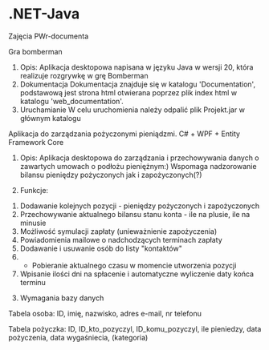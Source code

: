 # .NET-Java
Zajęcia PWr-documenta

Gra bomberman

1. Opis:
   Aplikacja desktopowa napisana w języku Java w wersji 20, która realizuje rozgrywkę w grę Bomberman
2. Dokumentacja
   Dokumentacja znajduje się w katalogu 'Documentation', podstawową jest strona html otwierana poprzez plik    index html w katalogu 'web_documentation'.
3. Uruchamianie
   W celu uruchomienia należy odpalić plik Projekt.jar w głównym katalogu
   


Aplikacja do zarządzania pożyczonymi pieniądzmi. C# + WPF + Entity Framework Core

1. Opis:
  Aplikacja desktopowa do zarządzania i przechowywania danych o zawartych umowach o podłożu pieniężnym:)
  Wspomaga nadzorowanie bilansu pieniędzy pożyczonych jak i zapożyczonych(?)


2. Funkcje:
  1) Dodawanie kolejnych pozycji - pieniędzy pożyczonych i zapożyczonych
  2) Przechowywanie aktualnego bilansu stanu konta - ile na plusie, ile na minusie
  3) Możliwość symulacji zapłaty (unieważnienie zapożyczenia)
  4) Powiadomienia mailowe o nadchodzących terminach zapłaty
  5) Dodawanie i usuwanie osób do listy "kontaktów"
  6) * Pobieranie aktualnego czasu w momencie utworzenia pozycji
  7) Wpisanie ilości dni na spłacenie i automatyczne wyliczenie daty końca terminu
 
 
 
 3. Wymagania bazy danych

Tabela osoba:
  ID, imię, nazwisko, adres e-mail, nr telefonu
  
Tabela pożyczka:
  ID, ID_kto_pozyczyl, ID_komu_pozyczyl, ile pieniedzy, data pożyczenia, data wygaśniecia, (kategoria)
  
  
  
  
  


